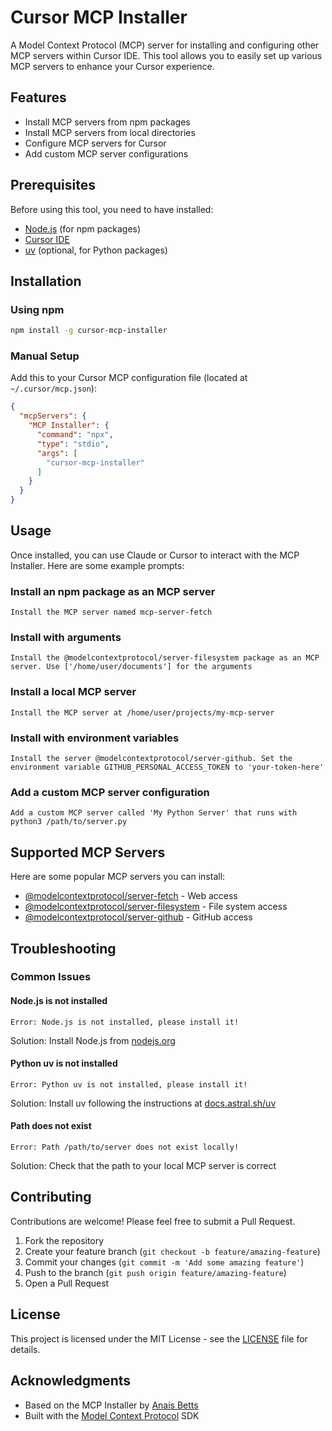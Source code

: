 # Cursor MCP Installer

A Model Context Protocol (MCP) server for installing and configuring other MCP servers within Cursor IDE. This tool allows you to easily set up various MCP servers to enhance your Cursor experience.

## Features

- Install MCP servers from npm packages
- Install MCP servers from local directories
- Configure MCP servers for Cursor
- Add custom MCP server configurations

## Prerequisites

Before using this tool, you need to have installed:

- [Node.js](https://nodejs.org/) (for npm packages)
- [Cursor IDE](https://cursor.sh/)
- [uv](https://docs.astral.sh/uv/) (optional, for Python packages)

## Installation

### Using npm

```bash
npm install -g cursor-mcp-installer
```

### Manual Setup

Add this to your Cursor MCP configuration file (located at `~/.cursor/mcp.json`):

```json
{
  "mcpServers": {
    "MCP Installer": {
      "command": "npx",
      "type": "stdio",
      "args": [
        "cursor-mcp-installer"
      ]
    }
  }
}
```

## Usage

Once installed, you can use Claude or Cursor to interact with the MCP Installer. Here are some example prompts:

### Install an npm package as an MCP server

```
Install the MCP server named mcp-server-fetch
```

### Install with arguments

```
Install the @modelcontextprotocol/server-filesystem package as an MCP server. Use ['/home/user/documents'] for the arguments
```

### Install a local MCP server

```
Install the MCP server at /home/user/projects/my-mcp-server
```

### Install with environment variables

```
Install the server @modelcontextprotocol/server-github. Set the environment variable GITHUB_PERSONAL_ACCESS_TOKEN to 'your-token-here'
```

### Add a custom MCP server configuration

```
Add a custom MCP server called 'My Python Server' that runs with python3 /path/to/server.py
```

## Supported MCP Servers

Here are some popular MCP servers you can install:

- [@modelcontextprotocol/server-fetch](https://www.npmjs.com/package/@modelcontextprotocol/server-fetch) - Web access
- [@modelcontextprotocol/server-filesystem](https://www.npmjs.com/package/@modelcontextprotocol/server-filesystem) - File system access
- [@modelcontextprotocol/server-github](https://www.npmjs.com/package/@modelcontextprotocol/server-github) - GitHub access

## Troubleshooting

### Common Issues

#### Node.js is not installed

```
Error: Node.js is not installed, please install it!
```

Solution: Install Node.js from [nodejs.org](https://nodejs.org/)

#### Python uv is not installed

```
Error: Python uv is not installed, please install it!
```

Solution: Install uv following the instructions at [docs.astral.sh/uv](https://docs.astral.sh/uv/)

#### Path does not exist

```
Error: Path /path/to/server does not exist locally!
```

Solution: Check that the path to your local MCP server is correct

## Contributing

Contributions are welcome! Please feel free to submit a Pull Request.

1. Fork the repository
2. Create your feature branch (`git checkout -b feature/amazing-feature`)
3. Commit your changes (`git commit -m 'Add some amazing feature'`)
4. Push to the branch (`git push origin feature/amazing-feature`)
5. Open a Pull Request

## License

This project is licensed under the MIT License - see the [LICENSE](LICENSE) file for details.

## Acknowledgments

- Based on the MCP Installer by [Anais Betts](https://github.com/anaisbetts)
- Built with the [Model Context Protocol](https://github.com/anthropic-labs/model-context-protocol) SDK 